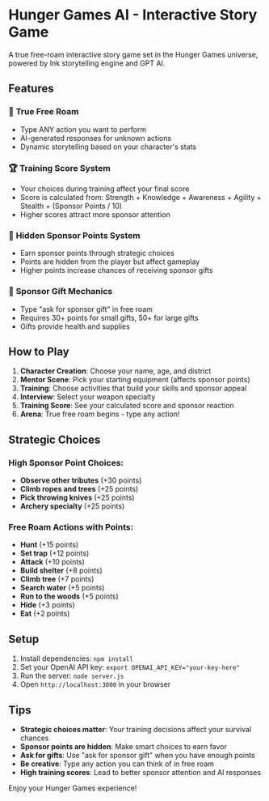 # Hunger Games AI - Interactive Story Game

A true free-roam interactive story game set in the Hunger Games universe, powered by Ink storytelling engine and GPT AI.

## Features

### 🎯 **True Free Roam**
- Type ANY action you want to perform
- AI-generated responses for unknown actions
- Dynamic storytelling based on your character's stats

### 🏆 **Training Score System**
- Your choices during training affect your final score
- Score is calculated from: Strength + Knowledge + Awareness + Agility + Stealth + (Sponsor Points / 10)
- Higher scores attract more sponsor attention

### 💎 **Hidden Sponsor Points System**
- Earn sponsor points through strategic choices
- Points are hidden from the player but affect gameplay
- Higher points increase chances of receiving sponsor gifts

### 🎁 **Sponsor Gift Mechanics**
- Type "ask for sponsor gift" in free roam
- Requires 30+ points for small gifts, 50+ for large gifts
- Gifts provide health and supplies

## How to Play

1. **Character Creation**: Choose your name, age, and district
2. **Mentor Scene**: Pick your starting equipment (affects sponsor points)
3. **Training**: Choose activities that build your skills and sponsor appeal
4. **Interview**: Select your weapon specialty
5. **Training Score**: See your calculated score and sponsor reaction
6. **Arena**: True free roam begins - type any action!

## Strategic Choices

### High Sponsor Point Choices:
- **Observe other tributes** (+30 points)
- **Climb ropes and trees** (+25 points)
- **Pick throwing knives** (+25 points)
- **Archery specialty** (+25 points)

### Free Roam Actions with Points:
- **Hunt** (+15 points)
- **Set trap** (+12 points)
- **Attack** (+10 points)
- **Build shelter** (+8 points)
- **Climb tree** (+7 points)
- **Search water** (+5 points)
- **Run to the woods** (+5 points)
- **Hide** (+3 points)
- **Eat** (+2 points)

## Setup

1. Install dependencies: `npm install`
2. Set your OpenAI API key: `export OPENAI_API_KEY="your-key-here"`
3. Run the server: `node server.js`
4. Open `http://localhost:3000` in your browser

## Tips

- **Strategic choices matter**: Your training decisions affect your survival chances
- **Sponsor points are hidden**: Make smart choices to earn favor
- **Ask for gifts**: Use "ask for sponsor gift" when you have enough points
- **Be creative**: Type any action you can think of in free roam
- **High training scores**: Lead to better sponsor attention and AI responses

Enjoy your Hunger Games experience! 